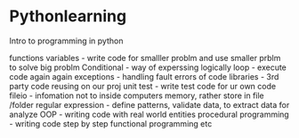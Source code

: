 # Pythonlearning
Intro to programming in python


functions variables - write code for smalller problm and use smaller prblm to solve big problm
Conditional - way of experssing logically 
loop - execute code again again
exceptions - handling fault  errors of code
libraries - 3rd party code reusing on our proj
unit test - write test code for ur own code
fileio - infomation not to  inside computers memory, rather store in file /folder 
regular expression - define patterns, validate data, to extract data for analyze
OOP - writing code with real world entities
procedural programming - writing code step by step
functional programming etc
